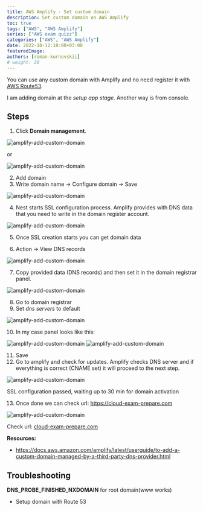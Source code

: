 ```yaml
---
title: AWS Amplify - Set custom domain
description: Set custom domain on AWS Amplify
toc: true
tags: ["AWS", "AWS Amplify"]
series: ["AWS exam quizz"]
categories: ["AWS", "AWS Amplify"]
date: 2022-10-12:10:00+03:00
featuredImage: 
authors: [roman-kurnovskii]
# weight: 20
---
```


You can use any custom domain with Amplify and no need register it with [AWS Route53](/en/categories/route-53/).

I am adding domain at the *setup app stage*. Another way is from console. 

## Steps

1. Click **Domain management**.

![amplify-add-custom-domain](../img/amplify-add-custom-domain.png)

or

![amplify-add-custom-domain](../img/amplify-add-custom-domain-01.png)

2. Add domain
3. Write domain name -> Configure domain -> Save

![amplify-add-custom-domain](../img/amplify-add-custom-domain-02.png)

4. Nest starts SSL configuration process. Amplify provides with DNS data that you need to write in the domain register account.

![amplify-add-custom-domain](../img/amplify-add-custom-domain-ssl-config.png)

5. Once SSL creation starts you can get domain data

6. Action -> View DNS records

![amplify-add-custom-domain](../img/amplify-add-custom-domain-ssl-config-start.png)

7. Copy provided data (DNS records) and then set it in the domain registrar panel.

![amplify-add-custom-domain](../img/amplify-dns-records.png)

8. Go to domain registrar
9. Set *dns servers* to default

![amplify-add-custom-domain](../img/domain-registrar-dns-default.png)

10. In my case panel looks like this:

![amplify-add-custom-domain](../img/set-cname-01.png)
![amplify-add-custom-domain](../img/set-cname-02.png)

11. Save
12. Go to amplify and check for updates. Amplify checks DNS server and if everything is correct (CNAME set) it will proceed to the next step.

![amplify-add-custom-domain](../img/amplify-domain-activation-stage.png)

SSL configuration passed, waiting up to 30 min for domain activation

13.  Once done we can check url: https://cloud-exam-prepare.com

![amplify-add-custom-domain](../img/cloud-exam-prepare-url.png)

Check url: [cloud-exam-prepare.com](https://cloud-exam-prepare.com/)

**Resources:**

- https://docs.aws.amazon.com/amplify/latest/userguide/to-add-a-custom-domain-managed-by-a-third-party-dns-provider.html

## Troubleshooting

**DNS_PROBE_FINISHED_NXDOMAIN** for root domain(www works)
- Setup domain with Route 53
